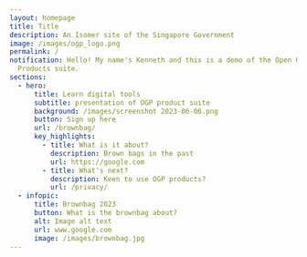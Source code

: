 ```yaml
---
layout: homepage
title: Title
description: An Isomer site of the Singapore Government
image: /images/ogp_logo.png
permalink: /
notification: Hello! My name's Kenneth and this is a demo of the Open Government
  Products suite.
sections:
  - hero:
      title: Learn digital tools
      subtitle: presentation of OGP product suite
      background: /images/screenshot 2023-06-06.png
      button: Sign up here
      url: /brownbag/
      key_highlights:
        - title: What is it about?
          description: Brown bags in the past
          url: https://google.com
        - title: What's next?
          description: Keen to use OGP products?
          url: /privacy/
  - infopic:
      title: Brownbag 2023
      button: What is the brownbag about?
      alt: Image alt text
      url: www.google.com
      image: /images/brownbag.jpg
---
```

